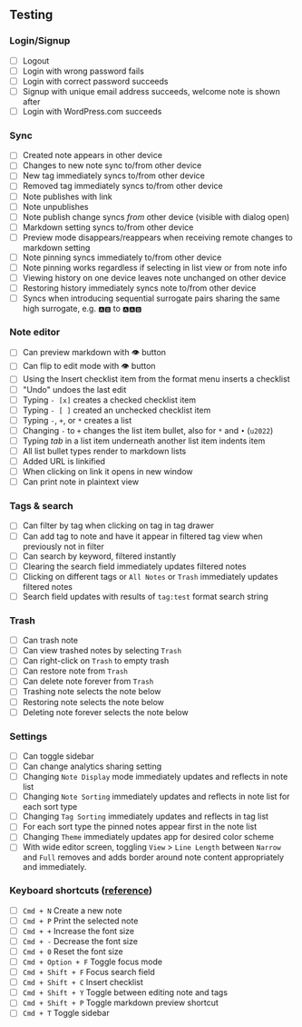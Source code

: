 ## Testing

### Login/Signup

- [ ] Logout
- [ ] Login with wrong password fails
- [ ] Login with correct password succeeds
- [ ] Signup with unique email address succeeds, welcome note is shown after
- [ ] Login with WordPress.com succeeds

### Sync

- [ ] Created note appears in other device
- [ ] Changes to new note sync to/from other device
- [ ] New tag immediately syncs to/from other device
- [ ] Removed tag immediately syncs to/from other device
- [ ] Note publishes with link
- [ ] Note unpublishes
- [ ] Note publish change syncs _from_ other device (visible with dialog open)
- [ ] Markdown setting syncs to/from other device
- [ ] Preview mode disappears/reappears when receiving remote changes to markdown setting
- [ ] Note pinning syncs immediately to/from other device
- [ ] Note pinning works regardless if selecting in list view or from note info
- [ ] Viewing history on one device leaves note unchanged on other device
- [ ] Restoring history immediately syncs note to/from other device
- [ ] Syncs when introducing sequential surrogate pairs sharing the same high surrogate, e.g. `🅰🅱` to `🅰🅰🅱`

### Note editor

- [ ] Can preview markdown with 👁 button
- [ ] Can flip to edit mode with 👁 button
- [ ] Using the Insert checklist item from the format menu inserts a checklist
- [ ] "Undo" undoes the last edit
- [ ] Typing `- [x]` creates a checked checklist item
- [ ] Typing `- [ ]` created an unchecked checklist item
- [ ] Typing `-`, `+`, or `*` creates a list
- [ ] Changing `-` to `+` changes the list item bullet, also for `*` and `•` (`u2022`)
- [ ] Typing _tab_ in a list item underneath another list item indents item
- [ ] All list bullet types render to markdown lists
- [ ] Added URL is linkified
- [ ] When clicking on link it opens in new window
- [ ] Can print note in plaintext view

### Tags & search

- [ ] Can filter by tag when clicking on tag in tag drawer
- [ ] Can add tag to note and have it appear in filtered tag view when previously not in filter
- [ ] Can search by keyword, filtered instantly
- [ ] Clearing the search field immediately updates filtered notes
- [ ] Clicking on different tags or `All Notes` or `Trash` immediately updates filtered notes
- [ ] Search field updates with results of `tag:test` format search string

### Trash

- [ ] Can trash note
- [ ] Can view trashed notes by selecting `Trash`
- [ ] Can right-click on `Trash` to empty trash
- [ ] Can restore note from `Trash`
- [ ] Can delete note forever from `Trash`
- [ ] Trashing note selects the note below
- [ ] Restoring note selects the note below
- [ ] Deleting note forever selects the note below

### Settings

- [ ] Can toggle sidebar
- [ ] Can change analytics sharing setting
- [ ] Changing `Note Display` mode immediately updates and reflects in note list
- [ ] Changing `Note Sorting` immediately updates and reflects in note list for each sort type
- [ ] Changing `Tag Sorting` immediately updates and reflects in tag list
- [ ] For each sort type the pinned notes appear first in the note list
- [ ] Changing `Theme` immediately updates app for desired color scheme
- [ ] With wide editor screen, toggling `View` > `Line Length` between `Narrow` and `Full` removes and adds border around note content appropriately and immediately.

### Keyboard shortcuts ([reference](https://simplenote.com/help/#shortcuts))

- [ ] `Cmd + N` Create a new note
- [ ] `Cmd + P` Print the selected note
- [ ] `Cmd + +` Increase the font size
- [ ] `Cmd + -` Decrease the font size
- [ ] `Cmd + 0` Reset the font size
- [ ] `Cmd + Option + F` Toggle focus mode
- [ ] `Cmd + Shift + F` Focus search field
- [ ] `Cmd + Shift + C` Insert checklist
- [ ] `Cmd + Shift + Y` Toggle between editing note and tags
- [ ] `Cmd + Shift + P` Toggle markdown preview shortcut
- [ ] `Cmd + T` Toggle sidebar
